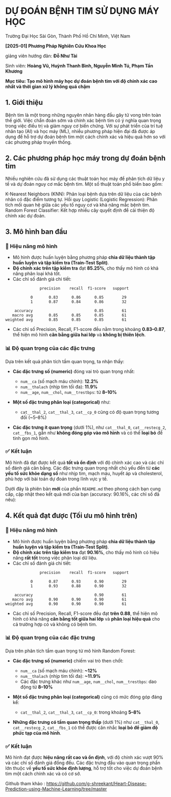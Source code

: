 # DỰ ĐOÁN BỆNH TIM SỬ DỤNG MÁY HỌC
Trường Đại Học Sài Gòn, Thành Phố Hồ Chí Minh, Việt Nam


**[2025-01] Phương Pháp Nghiên Cứu Khoa Học**


giảng viên hướng đãn: **Đỗ Như Tài**


Sinh viên: **Hoàng Vũ, Huỳnh Thanh Bình, Nguyễn Minh Tú, Phạm Tấn Khương**


**Mục tiêu:  Tạo mô hình máy học dự đoán bệnh tim với độ chính xác cao nhất và thời gian xử lý không quá chậm**

## 1. Giới thiệu
Bệnh tim là một trong những nguyên nhân hàng đầu gây tử vong trên toàn thế giới. Việc chẩn đoán sớm và chính xác bệnh tim có ý nghĩa quan trọng trong việc điều trị và giảm nguy cơ biến chứng. Với sự phát triển của trí tuệ nhân tạo (AI) và học máy (ML), nhiều phương pháp hiện đại đã được áp dụng để hỗ trợ dự đoán bệnh tim một cách chính xác và hiệu quả hơn so với các phương pháp truyền thống.

## 2. Các phương pháp học máy trong dự đoán bệnh tim
Nhiều nghiên cứu đã sử dụng các thuật toán học máy để phân tích dữ liệu y tế và dự đoán nguy cơ mắc bệnh tim. Một số thuật toán phổ biến bao gồm:

K-Nearest Neighbors (KNN): Phân loại bệnh dựa trên dữ liệu của các bệnh nhân có đặc điểm tương tự.
Hồi quy Logistic (Logistic Regression): Phân tích mối quan hệ giữa các yếu tố nguy cơ và khả năng mắc bệnh tim.
Random Forest Classifier: Kết hợp nhiều cây quyết định để cải thiện độ chính xác dự đoán.

## 3. Mô hình ban đầu

### 🎯 Hiệu năng mô hình

* Mô hình được huấn luyện bằng phương pháp **chia dữ liệu thành tập huấn luyện và tập kiểm tra (Train-Test Split)**.
* **Độ chính xác trên tập kiểm tra** đạt **85.25%**, cho thấy mô hình có khả năng phân loại khá tốt.
* Các chỉ số đánh giá chi tiết:

```
               precision    recall  f1-score   support

           0       0.83      0.86      0.85        29
           1       0.87      0.84      0.86        32

    accuracy                           0.85        61
   macro avg       0.85      0.85      0.85        61
weighted avg       0.85      0.85      0.85        61
```

* Các chỉ số Precision, Recall, F1-score đều nằm trong khoảng **0.83–0.87**, thể hiện mô hình **cân bằng giữa hai lớp** và **không bị thiên lệch**.

### 📊 Độ quan trọng của các đặc trưng

Dựa trên kết quả phân tích tầm quan trọng, ta nhận thấy:

* **Các đặc trưng số (numeric)** đóng vai trò quan trọng nhất:

  * `num__ca` (số mạch máu chính): **12.2%**
  * `num__thalach` (nhịp tim tối đa): **11.9%**
  * `num__age`, `num__chol`, `num__trestbps`: từ **8–10%**

* **Một số đặc trưng phân loại (categorical)** như:

  * `cat__thal_2`, `cat__thal_3`, `cat__cp_0` cũng có độ quan trọng tương đối (\~5–8%)

* **Các đặc trưng ít quan trọng** (dưới 1%), như `cat__thal_0`, `cat__restecg_2`, `cat__fbs_1`, gần như **không đóng góp vào mô hình** và có thể **loại bỏ** để tinh gọn mô hình.

### ✅ Kết luận

Mô hình đã đạt được kết quả **tốt và ổn định** với độ chính xác cao và các chỉ số đánh giá cân bằng. Các đặc trưng quan trọng nhất chủ yếu đến từ **các yếu tố sức khỏe dạng số** như nhịp tim, mạch máu, huyết áp và cholesterol, phù hợp với bài toán dự đoán trong lĩnh vực y tế.

Dưới đây là phiên bản **mới** của phần `README.md` theo phong cách bạn cung cấp, cập nhật theo kết quả mới của bạn (accuracy: 90.16%, các chỉ số đã nêu):

## 4. Kết quả đạt được (Tối ưu mô hình trên)
### 🎯 Hiệu năng mô hình

* Mô hình được huấn luyện bằng phương pháp **chia dữ liệu thành tập huấn luyện và tập kiểm tra (Train-Test Split)**.
* **Độ chính xác trên tập kiểm tra** đạt **90.16%**, cho thấy mô hình có hiệu năng **rất tốt** trong việc phân loại dữ liệu.
* Các chỉ số đánh giá chi tiết:

```
               precision    recall  f1-score   support

           0       0.87      0.93      0.90        29
           1       0.93      0.88      0.90        32

    accuracy                           0.90        61
   macro avg       0.90      0.90      0.90        61
weighted avg       0.90      0.90      0.90        61
```

* Các chỉ số Precision, Recall, F1-score đều đạt **trên 0.88**, thể hiện mô hình có khả năng **cân bằng tốt giữa hai lớp** và **phân loại hiệu quả** cho cả trường hợp có và không có bệnh tim.

### 📊 Độ quan trọng của các đặc trưng

Dựa trên phân tích tầm quan trọng từ mô hình Random Forest:

* **Các đặc trưng số (numeric)** chiếm vai trò then chốt:

  * `num__ca` (số mạch máu chính): **\~12%**
  * `num__thalach` (nhịp tim tối đa): **\~11.9%**
  * Các đặc trưng khác như `num__age`, `num__chol`, `num__trestbps`: dao động từ **8–10%**

* **Một số đặc trưng phân loại (categorical)** cũng có mức đóng góp đáng kể:

  * `cat__thal_2`, `cat__thal_3`, `cat__cp_0`: trong khoảng **5–8%**

* **Những đặc trưng có tầm quan trọng thấp** (dưới 1%) như `cat__thal_0`, `cat__restecg_2`, `cat__fbs_1` có thể được cân nhắc **loại bỏ để giảm độ phức tạp của mô hình**.

### ✅ Kết luận

Mô hình đạt được **hiệu năng rất cao và ổn định**, với độ chính xác vượt 90% và các chỉ số đánh giá đồng đều. Các đặc trưng đầu vào quan trọng phần lớn thuộc về **yếu tố sức khỏe định lượng**, hỗ trợ tốt cho việc dự đoán bệnh tim một cách chính xác và có cơ sở.

Github tham khảo : https://github.com/g-shreekant/Heart-Disease-Prediction-using-Machine-Learning/tree/master
